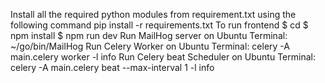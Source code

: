 Install all the required python modules from requirement.txt using the following command pip install -r requirements.txt
To run frontend
$ cd <your-project-name>
$ npm install
$ npm run dev
Run MailHog server on Ubuntu Terminal: ~/go/bin/MailHog
Run Celery Worker on Ubuntu Terminal: celery -A main.celery worker -l info
Run Celery beat Scheduler on Ubuntu Terminal: celery -A main.celery beat --max-interval 1 -l info